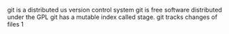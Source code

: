 git is a distributed us version control system
git is free software distributed under the GPL
git has a mutable index called stage.
git tracks changes of files
1

